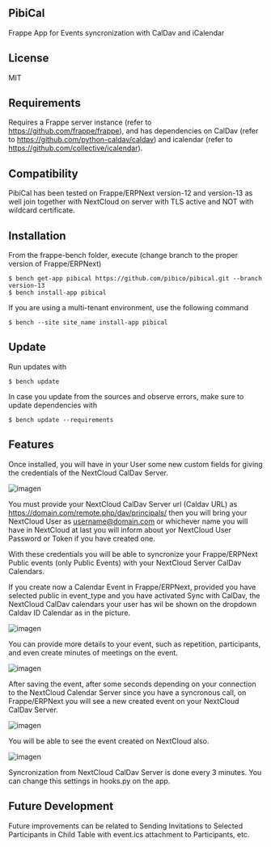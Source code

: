 ## PibiCal

Frappe App for Events syncronization with CalDav and iCalendar

## License

MIT

## Requirements
Requires a Frappe server instance (refer to https://github.com/frappe/frappe), and has dependencies on CalDav (refer to https://github.com/python-caldav/caldav) and icalendar (refer to https://github.com/collective/icalendar).

## Compatibility
PibiCal has been tested on Frappe/ERPNext version-12 and version-13 as well join together with NextCloud on server with TLS active and NOT with wildcard certificate.

## Installation
From the frappe-bench folder, execute (change branch to the proper version of Frappe/ERPNext)
```
$ bench get-app pibical https://github.com/pibico/pibical.git --branch version-13
$ bench install-app pibical
```
If you are using a multi-tenant environment, use the following command
```
$ bench --site site_name install-app pibical
```

## Update
Run updates with
```
$ bench update
```
In case you update from the sources and observe errors, make sure to update dependencies with
```
$ bench update --requirements
```

## Features
Once installed, you will have in your User some new custom fields for giving the credentials of the NextCloud CalDav Server.

![imagen](https://user-images.githubusercontent.com/69711454/139237194-4edf0621-4002-4bd2-bbf1-1e1b91c17b23.png)

You must provide your NextCloud CalDav Server url (Caldav URL) as  https://domain.com/remote.php/dav/principals/
then you will bring your NextCloud User as username@domain.com or whichever name you will have in NextCloud
at last you will inform about yor NextCloud User Password or Token if you have created one.

With these credentials you will be able to syncronize your Frappe/ERPNext Public events (only Public Events) with your NextCloud Server CalDav Calendars.

If you create now a Calendar Event in Frappe/ERPNext, provided you have selected public in event_type and you have activated Sync with CalDav, the NextCloud CalDav calendars your user has wil be shown on the dropdown Caldav ID Calendar as in the picture.

![imagen](https://user-images.githubusercontent.com/69711454/139238862-d947d264-49a3-4812-b86c-38f7f5f811e9.png)

You can provide more details to your event, such as repetition, participants, and even create minutes of meetings on the event.

![imagen](https://user-images.githubusercontent.com/69711454/139239301-349e96b9-cfd9-4993-a786-a9209f43c4ae.png)

After saving the event, after some seconds depending on your connection to the NextCloud Calendar Server since you have a syncronous call, on Frappe/ERPNext you will see a new created event on your NextCloud CalDav Server.

![imagen](https://user-images.githubusercontent.com/69711454/139239487-4a751e7a-19d4-4e9d-bd2a-5d1309e2d514.png)

You will be able to see the event created on NextCloud also.

![imagen](https://user-images.githubusercontent.com/69711454/139239937-8ba55a3a-f24d-4fe6-ad94-2cd5c49c2e02.png)

Syncronization from NextCloud CalDav Server is done every 3 minutes. You can change this settings in hooks.py on the app.

## Future Development
Future improvements can be related to Sending Invitations to Selected Participants in Child Table with event.ics attachment to Participants, etc.
